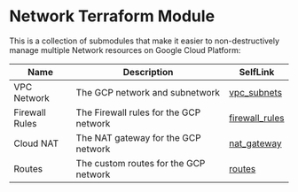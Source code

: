 # Network Terraform Module

This is a collection of submodules that make it easier to non-destructively manage multiple Network resources on Google Cloud Platform:

| Name | Description | SelfLink
|------|-------------|------|
| VPC Network | The GCP network and subnetwork | [vpc_subnets](https://gitlab.com/SearceLearning/gcp-terraform-skeleton/-/tree/master/env/prod/global/networking/vpc_subnets) |
| Firewall Rules | The Firewall rules for the GCP network | [firewall_rules](https://gitlab.com/SearceLearning/gcp-terraform-skeleton/-/tree/master/env/prod/global/networking/firewall_rules) |
| Cloud NAT | The NAT gateway for the GCP network | [nat_gateway](https://gitlab.com/SearceLearning/gcp-terraform-skeleton/-/tree/master/env/prod/global/networking/nat_gateway) |
| Routes | The custom routes for the GCP network | [routes](https://gitlab.com/SearceLearning/gcp-terraform-skeleton/-/tree/master/env/prod/global/networking/routes) |
